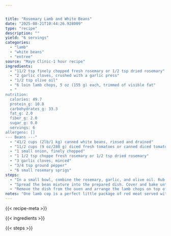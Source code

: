 ```yaml
---


title: "Rosemary Lamb and White Beans"
date: "2025-08-21T10:44:26.928009"
type: "recipe"
description: ""
yield: "6 servings"
categories:
  - "lamb"
  - "white beans"
  - "entree"
source: "Mayo Clinic-1 hour recipe"
ingredients:
  - "11/2 tsp finely chopped fresh rosemary or 1/2 tsp dried rosemary"
  - "2 garlic cloves, crushed with a garlic press"
  - "1/2 tsp olive oil"
  - "6 loin lamb chops, 5 oz (155 g) each, trimmed of visible fat"
  - "
nutrition:
  calories: 49.7
  protein_g: 10.8
  carbohydrates_g: 33.3
  fat_g: 2.0
  fiber_g: 2.0
  sugar_g: 0.0
  servings: 6
allergens: []
--- Beans ---"
  - "41/2 cups (2lb/1 kg) canned white beans, rinsed and drained"
  - "11/2 cups (9 oz/280 g) diced fresh tomatoes or canned diced tomatoes, drained"
  - "1 small onion, finely chopped"
  - "1 1/2 tsp choppe fresh rosemary or 1/2 tsp dried rosemary"
  - "3 garlic cloves, minced"
  - "3/4 tsp ground pepper"
  - "6 small rosemary sprigs"
steps:
  - "In a small bowl, combine the rosemary, garlic, and olive oil. Rub the mixture evenly into both sides of lamb chops. Cover and marinate at room temperature for 30 minutes. For the beans, preheat an oven to 425 degrees (220 Celsius). Coat a 2-qt (2-1) shallow baking dish with nonstick cooking spray. In a large bowl, combine the beans, tomatoes, onion, parsley, rosemary, garlic and pepper."
  - "Spread the bean mixture into the prepared dish. Cover and bake until heated through, about 15 minutes. Meanwhile, preheat a broiler (griller). Arrange lamb chops on a broiler pan and place the pan 4 inches (10 cm) from the heat. Broil, turning once, until lightly browned on both sides, 6-7 minutes total."
  - "Remove the dish from the oven and arrange the lamb chops on top of the beans, pressing down gently. Return to the oven and cook, uncovered, until the beans are lightly browned on top and the cops are fully cooked, about 10 minutes. To serve, divide the beans and lamb chops among individual plates. Garnish the rosemary sprigs."
notes: "One lamb cop is a perfect little package of red meat served with well-seasoned white beans in a robust and satisfying entrée. To round out the meal, serve a green vegetable side. *Do NOT overcook the lamb; it can and should be enjoyed rare. No blood means tough, tasteless meat."
---
```


{{< recipe-meta >}}

{{< ingredients >}}

{{< steps >}}
